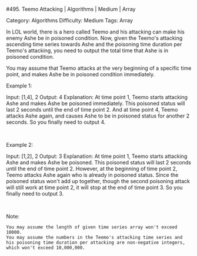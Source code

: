 #495. Teemo Attacking | Algorithms | Medium | Array

Category: Algorithms
Difficulty: Medium
Tags: Array

In LOL world, there is a hero called Teemo and his attacking can make his enemy Ashe be in poisoned condition. Now, given the Teemo's attacking ascending time series towards Ashe and the poisoning time duration per Teemo's attacking, you need to output the total time that Ashe is in poisoned condition.

You may assume that Teemo attacks at the very beginning of a specific time point, and makes Ashe be in poisoned condition immediately.

Example 1:


Input: [1,4], 2
Output: 4
Explanation: At time point 1, Teemo starts attacking Ashe and makes Ashe be poisoned immediately. 
This poisoned status will last 2 seconds until the end of time point 2. 
And at time point 4, Teemo attacks Ashe again, and causes Ashe to be in poisoned status for another 2 seconds. 
So you finally need to output 4.


 

Example 2:


Input: [1,2], 2
Output: 3
Explanation: At time point 1, Teemo starts attacking Ashe and makes Ashe be poisoned. 
This poisoned status will last 2 seconds until the end of time point 2. 
However, at the beginning of time point 2, Teemo attacks Ashe again who is already in poisoned status. 
Since the poisoned status won't add up together, though the second poisoning attack will still work at time point 2, it will stop at the end of time point 3. 
So you finally need to output 3.


 

Note:


	You may assume the length of given time series array won't exceed 10000.
	You may assume the numbers in the Teemo's attacking time series and his poisoning time duration per attacking are non-negative integers, which won't exceed 10,000,000.


 

